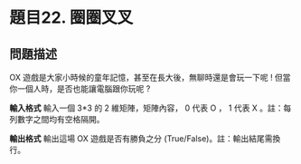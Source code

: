 # 題目22. 圈圈叉叉

## 問題描述

OX 遊戲是大家小時候的童年記憶，甚至在長大後，無聊時還是會玩一下呢 ! 但當你一個人時，是否也能讓電腦跟你玩呢 ?

**輸入格式**
輸入一個 3*3 的 2 維矩陣，矩陣內容， 0 代表 O ， 1 代表 X 。註：每列數字之間均有空格隔開。

**輸出格式**
輸出這場 OX 遊戲是否有勝負之分 (True/False)。註：輸出結尾需換行。

